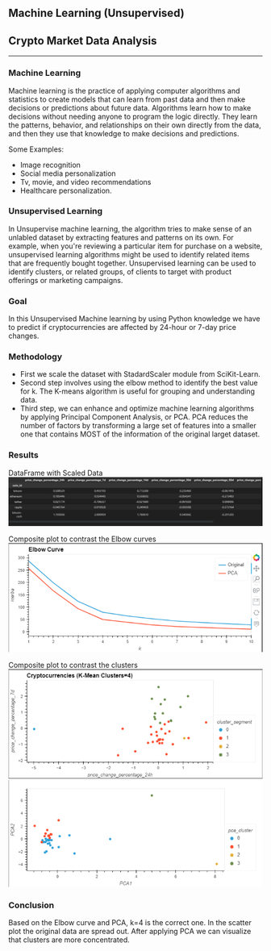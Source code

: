 ## Machine Learning (Unsupervised)
## Crypto Market Data Analysis
---
### Machine Learning

Machine learning is the practice of applying computer algorithms and statistics to create models that can learn from past data and then make decisions or predictions about future data. Algorithms learn how to make decisions without needing anyone to program the logic directly. They learn the patterns, behavior, and relationships on their own directly from the data, and then they use that knowledge to make decisions and predictions.

Some Examples:
- Image recognition
- Social media personalization
- Tv, movie, and video recommendations
- Healthcare personalization.

### Unsupervised Learning

In Unsupervise machine learning, the algorithm tries to make sense of an unlabled dataset by extracting features and patterns on its own. For example, when you're reviewing a particular item for purchase on a website, unsupervised learning algorithms might be used to identify related items that are frequently bought together. Unsupervised learning can be used to identify clusters, or related groups, of clients to target with product offerings or marketing campaigns.

### Goal

In this Unsupervised Machine learning by using Python knowledge we have to predict if cryptocurrencies are affected by 24-hour or 7-day price changes.

### Methodology

- First we scale the dataset with StadardScaler module from SciKit-Learn.
- Second step involves using the elbow method to identify the best value for k. The K-means algorithm is useful for grouping and understanding data.
- Third step, we can enhance and optimize machine learning algorithms by applying Principal Component Analysis, or PCA. PCA reduces the number of factors by transforming a large set of features into a smaller one that contains MOST of the information of the original larget dataset.

### Results 

DataFrame with Scaled Data
![](./Images/scaled_data.png)

Composite plot to contrast the Elbow curves
![](./Images/elbow_pca_plot.png)

Composite plot to contrast the clusters
![](./Images/crypto1.png)
![](./Images/pca2.png)


### Conclusion
Based on the Elbow curve and PCA, k=4 is the correct one. In the scatter plot the original data are spread out. After applying PCA we can visualize that clusters are more concentrated.








